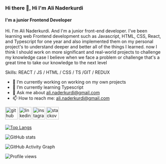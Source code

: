 
### Hi there 👋, Hi I'm Ali Naderkurdi
####  I'm a junior Frontend Developer
Hi. I'm Ali Naderkurdi. And I'm a junior front-end developer. I've been learning web Frontend development such as Javascript, HTML, CSS, React, and Typescript for one year and also implemented them on my personal project's to understand deeper and better all of the things I learned. now I think I should work on more significant and real-world projects to challenge my knowledge case I believe  when we face a problem or challenge that's a great time to take our knowledge to the next level 

Skills: REACT / JS / HTML / CSS / TS /GIT / REDUX

- 🔭 I’m currently working on working on my own projects  
- 🌱 I’m currently learning Typescript  
- 💬 Ask me about ali.naderkurdi@gmail.com 
- 📫 How to reach me: ali.naderkurdi@gmail.com  


[<img src='https://cdn.jsdelivr.net/npm/simple-icons@3.0.1/icons/github.svg' alt='github' height='40'>](https://github.com/Alinaderkurdi)  [<img src='https://cdn.jsdelivr.net/npm/simple-icons@3.0.1/icons/linkedin.svg' alt='linkedin' height='40'>](https://www.linkedin.com/in/in/ali-naderkurdi-b424aa263/)  [<img src='https://cdn.jsdelivr.net/npm/simple-icons@3.0.1/icons/instagram.svg' alt='instagram' height='40'>](https://www.instagram.com/ali_naderkurdi/)  [<img src='https://cdn.jsdelivr.net/npm/simple-icons@3.0.1/icons/stackoverflow.svg' alt='stackoverflow' height='40'>](https://stackoverflow.com/users/ali-naderkurdi)  

[![Top Langs](https://github-readme-stats.vercel.app/api/top-langs/?username=Alinaderkurdi)](https://github.com/anuraghazra/github-readme-stats)

![GitHub stats](https://github-readme-stats.vercel.app/api?username=Alinaderkurdi&show_icons=true&count_private=true)  

![GitHub Activity Graph](https://activity-graph.herokuapp.com/graph?username=Alinaderkurdi)  

![Profile views](https://gpvc.arturio.dev/Alinaderkurdi)  
